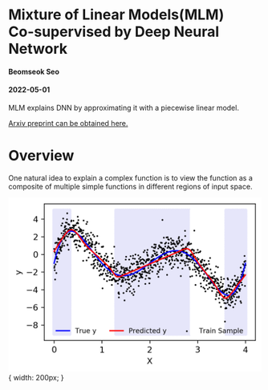 # Mixture of Linear Models(MLM) <br> Co-supervised by Deep Neural Network
<h4 class="author">Beomseok Seo</h4>
<h4 class="date">2022-05-01</h4>

MLM explains DNN by approximating it with a piecewise linear model.

<a href="https://arxiv.org/abs/2108.04035">Arxiv preprint can be obtained here.</a>


<h1 class="title toc-ignore">Overview</h1>
<p>One natural idea to explain a complex function is to view the function as a composite of multiple simple functions in different regions of input space.</p>

![An example](files/img/example.png) { width: 200px; }
          

